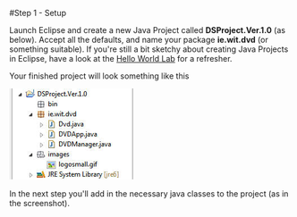 #Step 1 - Setup

Launch Eclipse and create a new Java Project called <c1><b>DSProject.Ver.1.0</b></c1> (as below). Accept all the defaults, and name your package <c1><b>ie.wit.dvd</b></c1> (or something suitable). If you're still a bit sketchy about creating Java Projects in Eclipse, have a look at the [Hello World Lab](http://ddrohan.gitbooks.io/data-structures-labs/content/session00/lab/md/step02.html) for a refresher.

Your finished project will look something like this

![](../img/lab01a.jpg)

In the next step you'll add in the necessary java classes to the project (as in the screenshot).